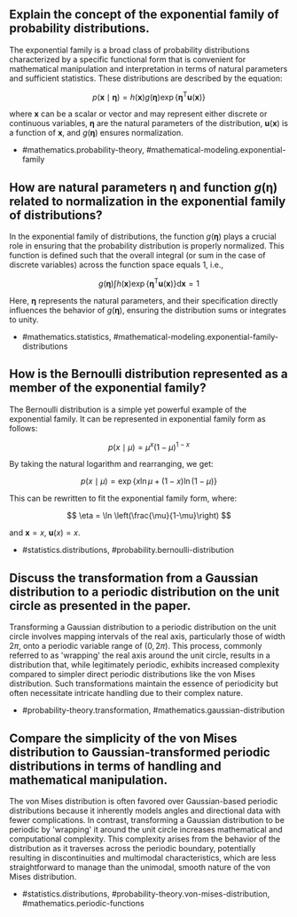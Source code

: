 ## Explain the concept of the exponential family of probability distributions.

The exponential family is a broad class of probability distributions characterized by a specific functional form that is convenient for mathematical manipulation and interpretation in terms of natural parameters and sufficient statistics. These distributions are described by the equation:

$$
p(\mathbf{x} \mid \boldsymbol{\eta}) = h(\mathbf{x}) g(\boldsymbol{\eta}) \exp \left\{\boldsymbol{\eta}^{\mathrm{T}} \mathbf{u}(\mathbf{x})\right\}
$$

where $\mathbf{x}$ can be a scalar or vector and may represent either discrete or continuous variables, $\boldsymbol{\eta}$ are the natural parameters of the distribution, $\mathbf{u}(\mathbf{x})$ is a function of $\mathbf{x}$, and $g(\boldsymbol{\eta})$ ensures normalization.

- #mathematics.probability-theory, #mathematical-modeling.exponential-family

## How are natural parameters $\boldsymbol{\eta}$ and function $g(\boldsymbol{\eta})$ related to normalization in the exponential family of distributions?

In the exponential family of distributions, the function $g(\boldsymbol{\eta})$ plays a crucial role in ensuring that the probability distribution is properly normalized. This function is defined such that the overall integral (or sum in the case of discrete variables) across the function space equals 1, i.e.,

$$
g(\boldsymbol{\eta}) \int h(\mathbf{x}) \exp \left\{\boldsymbol{\eta}^{\mathrm{T}} \mathbf{u}(\mathbf{x})\right\} \mathrm{d} \mathbf{x}=1
$$

Here, $\boldsymbol{\eta}$ represents the natural parameters, and their specification directly influences the behavior of $g(\boldsymbol{\eta})$, ensuring the distribution sums or integrates to unity.

- #mathematics.statistics, #mathematical-modeling.exponential-family-distributions

## How is the Bernoulli distribution represented as a member of the exponential family?

The Bernoulli distribution is a simple yet powerful example of the exponential family. It can be represented in exponential family form as follows:

$$
p(x \mid \mu) = \mu^{x}(1-\mu)^{1-x}
$$

By taking the natural logarithm and rearranging, we get:

$$
p(x \mid \mu) = \exp \left\{x \ln \mu + (1 - x) \ln(1 - \mu)\right\}
$$

This can be rewritten to fit the exponential family form, where:

$$
\eta = \ln \left(\frac{\mu}{1-\mu}\right)
$$

and $\mathbf{x} = x$, $\mathbf{u}(x) = x$.

- #statistics.distributions, #probability.bernoulli-distribution

## Discuss the transformation from a Gaussian distribution to a periodic distribution on the unit circle as presented in the paper.

Transforming a Gaussian distribution to a periodic distribution on the unit circle involves mapping intervals of the real axis, particularly those of width $2\pi$, onto a periodic variable range of $(0, 2\pi)$. This process, commonly referred to as 'wrapping' the real axis around the unit circle, results in a distribution that, while legitimately periodic, exhibits increased complexity compared to simpler direct periodic distributions like the von Mises distribution. Such transformations maintain the essence of periodicity but often necessitate intricate handling due to their complex nature.

- #probability-theory.transformation, #mathematics.gaussian-distribution

## Compare the simplicity of the von Mises distribution to Gaussian-transformed periodic distributions in terms of handling and mathematical manipulation.

The von Mises distribution is often favored over Gaussian-based periodic distributions because it inherently models angles and directional data with fewer complications. In contrast, transforming a Gaussian distribution to be periodic by 'wrapping' it around the unit circle increases mathematical and computational complexity. This complexity arises from the behavior of the distribution as it traverses across the periodic boundary, potentially resulting in discontinuities and multimodal characteristics, which are less straightforward to manage than the unimodal, smooth nature of the von Mises distribution.

- #statistics.distributions, #probability-theory.von-mises-distribution, #mathematics.periodic-functions